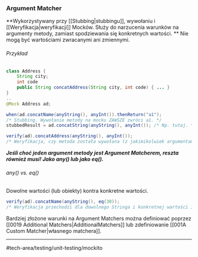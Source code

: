 ### Argument Matcher
**Wykorzystywany przy [[Stubbing|stubbingu]], wywołaniu i [[Weryfikacja|weryfikacji]] Mocków. Służy do narzucenia warunków na argumenty metody, zamiast spodziewania się konkretnych wartości. ** Nie mogą być wartościami zwracanymi ani zmiennymi.
###### Przykład

```java
class Address {
	String city;
	int code
	public String concatAddress(String city, int code) { ... }
}
..
@Mock Address ad;

when(ad.concatName(anyString(), anyInt()).thenReturn("a1"); 
/* Stubbing. Wywołanie metody na mocku ZAWSZE zwróci a1. */
stubbedResult = ad.concatString(anyString(), anyInt()); /* Np. tutaj. */

verify(ad).concatAddress(anyString(), anyInt());
/* Weryfikacja, czy metoda została wywołana (z jakimikolwiek argumentami). */
```

***Jeśli choć jeden argument metody jest Argument Matcherem, reszta również musi! Jako any() lub jako eq().***

###### _any()_ vs. _eq()_
Dowolne wartości (lub obiekty) kontra konkretne wartości.

```java
verify(ad).concatName(anyString(), eq(30));
/* Weryfikacja przechodzi dla dowolnego Stringa i konkretnej wartości int. */
```

Bardziej złożone warunki na Argument Matchers można definiować poprzez [[0019 Additional Matchers|AdditionalMatchers]] lub zdefiniowanie [[001A Custom Matcher|własnego matchera]].


---
#tech-area/testing/unit-testing/mockito 